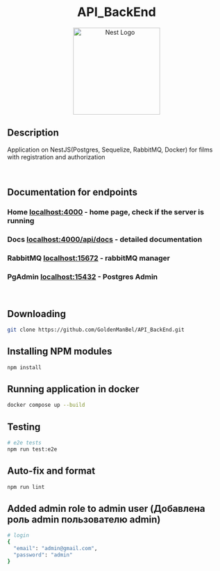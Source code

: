 
 <h1 align="center">API_BackEnd</h1>

<p align="center">
  <a href="http://nestjs.com/" target="blank"><img src="https://nestjs.com/img/logo-small.svg" width="200" alt="Nest Logo" /></a>
</p>

[circleci-image]: https://img.shields.io/circleci/build/github/nestjs/nest/master?token=abc123def456
[circleci-url]: https://circleci.com/gh/nestjs/nest

## Description

Application on NestJS(Postgres, Sequelize, RabbitMQ, Docker) for films with registration and authorization 

</br>

## Documentation for endpoints
<h3>Home <a href="http://localhost:4000/" target="blank">localhost:4000</a> - home page, check if the server is running</h3>
<h3>Docs <a href="http://localhost:4000/api/docs" target="blank">localhost:4000/api/docs</a> - detailed documentation</h3>
<h3>RabbitMQ <a href="http://localhost:15672/" target="blank">localhost:15672</a> - rabbitMQ manager</h3>
<h3>PgAdmin <a href="http://localhost:15432/" target="blank">localhost:15432</a> - Postgres Admin</h3>

</br>

## Downloading

```bash
git clone https://github.com/GoldenManBel/API_BackEnd.git
```

## Installing NPM modules

```bash
npm install
```

## Running application in docker

```bash
docker compose up --build
```

## Testing

```bash
# e2e tests
npm run test:e2e
```

## Auto-fix and format

```bash
npm run lint
```

## Added admin role to admin user (Добавлена роль admin пользователю admin)

```bash
# login
{
  "email": "admin@gmail.com",
  "password": "admin"
}
```
